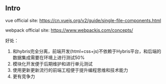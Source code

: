 ## Intro

vue official site: https://cn.vuejs.org/v2/guide/single-file-components.html

webpack official site: https://www.webpackjs.com/concepts/

好处：
1. 和hybris完全分离，前端开发(html+css+js)不依赖于Hybris平台，和后端的数据集成需要在环境上进行测试50%
2. 模块化开发便于后期维护和进行单元测试
3. 使用更新更新流行的前端工程便于提升编程思维和技术能力
4. 更有竞争力